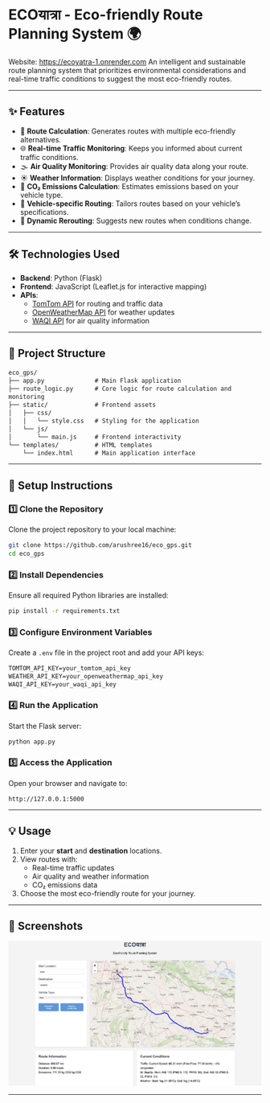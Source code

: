 # **ECOयात्रा** - Eco-friendly Route Planning System 🌍

Website: https://ecoyatra-1.onrender.com
An intelligent and sustainable route planning system that prioritizes environmental considerations and real-time traffic conditions to suggest the most eco-friendly routes.

---

## **✨ Features**
- 🚗 **Route Calculation**: Generates routes with multiple eco-friendly alternatives.  
- 🌐 **Real-time Traffic Monitoring**: Keeps you informed about current traffic conditions.  
- 🌫 **Air Quality Monitoring**: Provides air quality data along your route.  
- ☀️ **Weather Information**: Displays weather conditions for your journey.  
- 🌱 **CO₂ Emissions Calculation**: Estimates emissions based on your vehicle type.  
- 🚙 **Vehicle-specific Routing**: Tailors routes based on your vehicle’s specifications.  
- 🔄 **Dynamic Rerouting**: Suggests new routes when conditions change.  

---

## **🛠️ Technologies Used**
- **Backend**: Python (Flask)  
- **Frontend**: JavaScript (Leaflet.js for interactive mapping)  
- **APIs**:  
  - [TomTom API](https://developer.tomtom.com/) for routing and traffic data  
  - [OpenWeatherMap API](https://openweathermap.org/) for weather updates  
  - [WAQI API](https://aqicn.org/) for air quality information  

---

## **📂 Project Structure**

```
eco_gps/
├── app.py              # Main Flask application
├── route_logic.py      # Core logic for route calculation and monitoring
├── static/             # Frontend assets
│   ├── css/
│   │   └── style.css   # Styling for the application
│   └── js/
│       └── main.js     # Frontend interactivity
└── templates/          # HTML templates
    └── index.html      # Main application interface
```

---

## **🚀 Setup Instructions**

### 1️⃣ Clone the Repository  
Clone the project repository to your local machine:  
```bash
git clone https://github.com/arushree16/eco_gps.git
cd eco_gps
```

### 2️⃣ Install Dependencies  
Ensure all required Python libraries are installed:  
```bash
pip install -r requirements.txt
```

### 3️⃣ Configure Environment Variables  
Create a `.env` file in the project root and add your API keys:  
```plaintext
TOMTOM_API_KEY=your_tomtom_api_key
WEATHER_API_KEY=your_openweathermap_api_key
WAQI_API_KEY=your_waqi_api_key
```

### 4️⃣ Run the Application  
Start the Flask server:  
```bash
python app.py
```

### 5️⃣ Access the Application  
Open your browser and navigate to:  
```
http://127.0.0.1:5000
```

---

## **💡 Usage**
1. Enter your **start** and **destination** locations.  
2. View routes with:  
   - Real-time traffic updates  
   - Air quality and weather information  
   - CO₂ emissions data  
3. Choose the most eco-friendly route for your journey.  

---

## **🎨 Screenshots**
![ECOयात्रा Screenshot](assets/eco-yatra.png)

---

